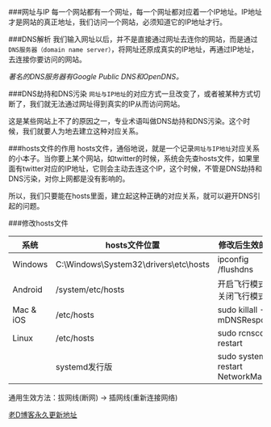 ###网址与IP
每一个网站都有一个网址，每一个网址都对应着一个IP地址。IP地址才是网站的真正地址，我们访问一个网站，必须知道它的IP地址才行。

###DNS解析
我们输入网址以后，并不是直接通过网址去连你的网站，而是通过`DNS服务器（domain name server）`，将网址还原成真实的IP地址，再通过IP地址，去连接你要访问的网站。

*著名的DNS服务器有Google Public DNS和OpenDNS。*

###DNS劫持和DNS污染
`网址与IP地址`的对应方式一旦改变了，或者被某种方式切断了，我们就无法通过网址得到真实的IP从而访问网站。

这是某些网站上不了的原因之一，专业术语叫做DNS劫持和DNS污染。这个时候，我们就要人为地去建立这种对应关系。

###hosts文件的作用
hosts文件，通俗地说，就是一个记录`网址与IP地址`对应关系的小本子。当你要上某个网站，如twitter的时候，系统会先查hosts文件，如果里面有twitter对应的IP地址，它则会主动去连这个IP，这个时候，不管是DNS劫持和DNS污染，对你上网都是没有影响的。

所以，我们只要能在hosts里面，建立起这种正确的对应关系，就可以避开DNS引起的问题。

###修改hosts文件

|    系统   |             hosts文件位置             |            修改后生效的方法           |
|-----------|---------------------------------------|---------------------------------------|
| Windows   | C:\Windows\System32\drivers\etc\hosts | ipconfig /flushdns                    |
| Android   | /system/etc/hosts                     | 开启飞行模式 -> 关闭飞行模式          |
| Mac & iOS | /etc/hosts                            | sudo killall -HUP mDNSResponder       |
| Linux     | /etc/hosts                            | sudo rcnscd restart                   |
|           | systemd发行版                         | sudo systemctl restart NetworkManager |

通用生效方法：拔网线(断网) -> 插网线(重新连接网络)

[老D博客永久更新地址](http://laod.cn/hosts/2016-google-hosts.html)